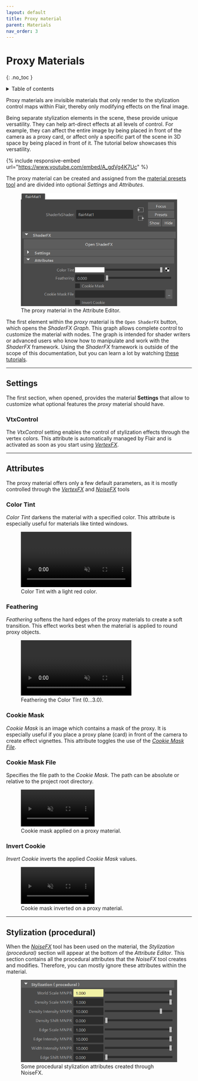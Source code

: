 ```yaml
---
layout: default
title: Proxy material
parent: Materials
nav_order: 3
---
```

# Proxy Materials
{: .no_toc }

<details close markdown="block">
  <summary>
    Table of contents
  </summary>
  {: .text-delta }
1. TOC
{:toc}
</details>

Proxy materials are invisible materials that only render to the stylization control maps within Flair, thereby only modifying effects on the final image.

Being separate stylization elements in the scene, these provide unique versatility. They can help art-direct effects at all levels of control. For example, they can affect the entire image by being placed in front of the camera as a proxy card, or affect only a specific part of the scene in 3D space by being placed in front of it. The tutorial below showcases this versatility.

{% include responsive-embed url="https://www.youtube.com/embed/A_gdVg4K7Uc" %}

The proxy material can be created and assigned from the [material presets tool](/flair/materials/presets/#special-presets) and are divided into optional _Settings_ and _Attributes_.

<figure class="aio-ui">
	<img src="/media/other-materials/proxy_AE.png" alt="Flair proxy material node">
	<figcaption>The proxy material in the Attribute Editor.</figcaption>
</figure>

The first element within the _proxy_ material is the `Open ShaderFX` button, which opens the _ShaderFX Graph_. This graph allows complete control to customize the material with nodes. The graph is intended for shader writers or advanced users who know how to manipulate and work with the _ShaderFX_ framework. Using the _ShaderFX_ framework is outside of the scope of this documentation, but you can learn a lot by watching [these tutorials](https://www.youtube.com/playlist?list=PLtiFs_CcTAQ5bewy6WwDrak9q9Pw2O6pu).

---

## Settings

The first section, when opened, provides the material **Settings** that allow to customize what optional features the _proxy_ material should have.

### VtxControl
The _VtxControl_ setting enables the control of stylization effects through the vertex colors. This attribute is automatically managed by Flair and is activated as soon as you start using [_VertexFX_](/flair/art-direction/vertexfx).

---


## Attributes
The proxy material offers only a few default parameters, as it is mostly controlled through the [_VertexFX_](/flair/art-direction/vertexfx) and [_NoiseFX_](/flair/art-direction/noisefx) tools

### Color Tint
_Color Tint_ darkens the material with a specified color. This attribute is especially useful for materials like tinted windows.

<div>
	<figure>
		<video autoplay loop muted playsinline style="height:150px">
			<source src="/media/other-materials/color-tint.mp4" type="video/mp4">
		</video>
		<figcaption>Color Tint with a light red color.</figcaption>
	</figure>
</div>

### Feathering
_Feathering_ softens the hard edges of the proxy materials to create a soft transition. This effect works best when the material is applied to round proxy objects.

<div>
	<figure>
		<video autoplay loop muted playsinline style="height:150px">
			<source src="/media/other-materials/feathering.mp4" type="video/mp4">
		</video>
		<figcaption>Feathering the Color Tint (0...3.0).</figcaption>
	</figure>
</div>

### Cookie Mask
_Cookie Mask_ is an image which contains a mask of the proxy. It is especially useful if you place a proxy plane (card) in front of the camera to create effect vignettes. This attribute toggles the use of the [_Cookie Mask File_](#cookie-mask-file).

### Cookie Mask File
Specifies the file path to the _Cookie Mask_. The path can be absolute or relative to the project root directory.  
<figure>
    <video autoplay loop muted playsinline style="width:200px">
        <source src="/media/other-materials/cookie-mask.mp4" type="video/mp4">
    </video>
    <figcaption>Cookie mask applied on a proxy material.</figcaption>
</figure>

### Invert Cookie
_Invert Cookie_ inverts the applied _Cookie Mask_ values.

<figure>
    <video autoplay loop muted playsinline style="width:200px">
        <source src="/media/other-materials/cookie-invert.mp4" type="video/mp4">
    </video>
    <figcaption>Cookie mask inverted on a proxy material.</figcaption>
</figure>

------------------

## Stylization (procedural)
When the [_NoiseFX_](/flair/art-direction/noisefx) tool has been used on the material, the _Stylization (procedural)_ section will appear at the bottom of the _Attribute Editor_. This section contains all the procedural attributes that the _NoiseFX_ tool creates and modifies. Therefore, you can mostly ignore these attributes within the material.

<figure class="aio-ui">
	<img src="/media/other-materials/stylization_proc_AE.png" alt="Stylization (procedural) attributes">
	<figcaption>Some procedural stylization attributes created through NoiseFX.</figcaption>
</figure>